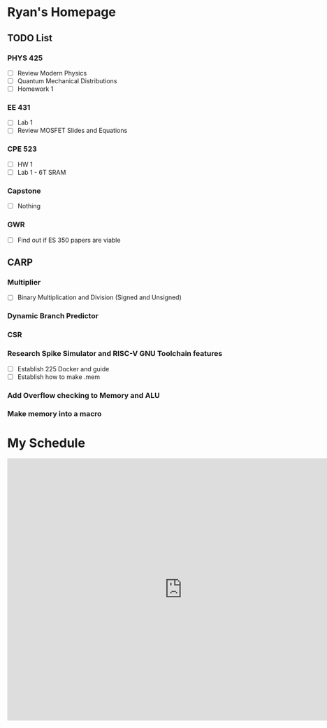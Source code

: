 # Ryan's Homepage

## TODO List
 
### PHYS 425 
- [ ] Review Modern Physics 
- [ ] Quantum Mechanical Distributions 
- [ ] Homework 1 

### EE 431
- [ ] Lab 1
- [ ] Review MOSFET Slides and Equations 

### CPE 523
- [ ] HW 1 
- [ ] Lab 1 - 6T SRAM 

### Capstone
- [ ] Nothing 

### GWR
- [ ] Find out if ES 350 papers are viable 

## CARP 
### Multiplier
- [ ] Binary Multiplication and Division (Signed and Unsigned) 

### Dynamic Branch Predictor 

### CSR 

### Research Spike Simulator and RISC-V GNU Toolchain features
- [ ] Establish 225 Docker and guide
- [ ] Establish how to make .mem

### Add Overflow checking to Memory and ALU 

### Make memory into a macro

<h1>My Schedule</h1>
<iframe src="https://calendar.google.com/calendar/embed?src=ngc9dfl0qm68j5cfmkcugkabjb8ra03k%40import.calendar.google.com&ctz=America%2FLos_Angeles" style="border: 0" width="800" height="600" frameborder="0" scrolling="no"></iframe>
